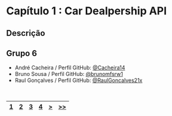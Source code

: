 # Capítulo 1 : Car Dealpership API

## Descrição

## Grupo 6

* André Cacheira / Perfil GitHub: [@Cacheira14](https://github.com/Cacheira14)
* Bruno Sousa / Perfil GitHub: [@brunomfsrw1](https://github.com/brunomfsrw1)
* Raul Gonçalves / Perfil GitHub: [@RaulGoncalves21x](https://github.com/RaulGoncalves21x)

<br>

| [1](capitulo1.md) | [2](capitulo2.md) | [3](capitulo3.md) | [4](capitulo4.md) | [>](capitulo2.md) | [>>](capitulo4.md) |
| :---: | :---: | :---: | :---: | :---: | :---: |